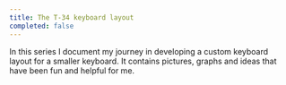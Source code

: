```yaml
---
title: The T-34 keyboard layout
completed: false
---
```


In this series I document my journey in developing a custom keyboard layout for a smaller keyboard. It contains pictures, graphs and ideas that have been fun and helpful for me.

